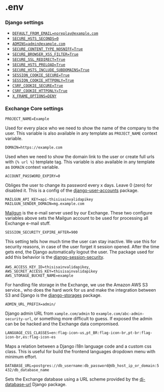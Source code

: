 # .env

### Django settings


- [`DEFAULT_FROM_EMAIL=noreplay@example.com`](https://docs.djangoproject.com/en/2.0/ref/settings/#std:setting-DEFAULT_FROM_EMAIL)
- [`SECURE_HSTS_SECONDS=0`](https://docs.djangoproject.com/en/2.0/ref/settings/#std:setting-SECURE_HSTS_SECONDS)
- [`ADMINS=admin@example.com`](https://docs.djangoproject.com/en/2.0/ref/settings/#adminshttps://docs.djangoproject.com/en/2.0/ref/settings/#admins)
- [`SECURE_CONTENT_TYPE_NOSNIFF=True`](https://docs.djangoproject.com/en/2.0/ref/settings/#secure-content-type-nosniff)
- [`SECURE_BROWSER_XSS_FILTER=True`](https://docs.djangoproject.com/en/2.0/ref/settings/#std:setting-SECURE_BROWSER_XSS_FILTER)
- [`SECURE_SSL_REDIRECT=True`](https://docs.djangoproject.com/en/2.0/ref/settings/#secure-ssl-redirect)
- [`SECURE_HSTS_PRELOAD=True`](https://docs.djangoproject.com/en/2.0/ref/settings/#secure-hsts-preload)
- [`SECURE_HSTS_INCLUDE_SUBDOMAINS=True`](https://docs.djangoproject.com/en/2.0/ref/settings/#secure-hsts-include-subdomains)
- [`SESSION_COOKIE_SECURE=True`](https://docs.djangoproject.com/en/2.0/ref/settings/#std:setting-SESSION_COOKIE_SECURE)
- [`SESSION_COOKIE_HTTPONLY=True`](https://docs.djangoproject.com/en/2.0/ref/settings/#session-cookie-httponly)
- [`CSRF_COOKIE_SECURE=True`](https://docs.djangoproject.com/en/2.0/ref/settings/#std:setting-CSRF_COOKIE_SECURE)
- [`CSRF_COOKIE_HTTPONLY=True`](https://docs.djangoproject.com/en/2.0/a/settings/#csrf-cookie-httponly)
- [`X_FRAME_OPTIONS=DENY`](https://docs.djangoproject.com/en/2.0/ref/settings/#x-frame-options)


### Exchange Core settings

`PROJECT_NAME=Example`

Used for every place who we need to show the name of the company to the user. This variable is also available in any template as `PROJECT_NAME` context variable.

`DOMAIN=https://example.com`

Used when we need to show the domain link to the user or create full urls with `{% url %}` template tag. This variable is also available in any template as `DOMAIN` context variable.

`ACCOUNT_PASSWORD_EXPIRY=0`

Obliges the user to change its password every x days. Leave 0 (zero) for disabled it. This is a config of the [django-user-accounts](http://django-user-accounts.readthedocs.io/en/latest/usage.html?highlight=ACCOUNT_PASSWORD_EXPIRY#enabling-password-expiration) package.

`MAILGUN_API_KEY=api-thisisainvalidapikey`
`MAILGUN_SENDER_DOMAIN=mg.example.com`

[Mailgun](https://www.mailgun.com/) is the e-mail server used by our Exchange. These two configure variables above sets the Mailgun account to be used for processing all Exchange e-mail stuff.


`SESSION_SECURITY_EXPIRE_AFTER=900`

This setting tells how much time the user can stay inactive. We use this for security reasons, in case of the user forget it session opened. After the time gets end, the Django automatically logout the user. The package used for add this behavior is the [django-session-security](http://django-session-security.readthedocs.io/en/latest/full.html?highlight=SESSION_SECURITY_EXPIRE_AFTER#module-session_security.settings).

`AWS_ACCESS_KEY_ID=thisisainvalidapikey`, 
`AWS_SECRET_ACCESS_KEY=thisisainvalidapikey` 
`AWS_STORAGE_BUCKET_NAME=example`

For handling file storage in the Exchange, we use the Amazon AWS S3 service., who does the hard work for us and make the integration between S3 and Django is the [django-storages](http://django-storages.readthedocs.io/en/latest/backends/amazon-S3.html) package.

`ADMIN_URL_PREFIX=admin/`

Django admin URL from `xample.com/admin` to `example.com/abc-admin-security-url`, or something more difficult to guess. If exposed the admin can be be hacked and the Exchange data compromised.


`LANGUAGE_CSS_CLASSES=en:flag-icon-us,pt_BR:flag-icon-br,pt-br:flag-icon-br,es:flag-icon-es`

Maps a relation between a Django i18n language code and a custom css class. This is useful for build the frontend languages dropdown menu with minimum effort.

`DATABASE_URL=postgres://db_username:db_password@db_host_ip_or_domain:5432/db_database_name`

Sets the Exchange database using a URL scheme provided by the [dj-database-url](https://github.com/kennethreitz/dj-database-url) Django package.
